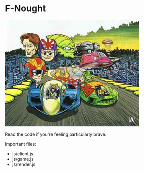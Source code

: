 F-Nought
========

![Vrooooom!](./images/title.jpg)

Read the code if you're feeling particularly brave.

Important files:

- js/client.js
- js/game.js
- js/render.js
